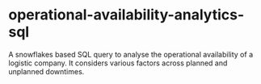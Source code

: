 # operational-availability-analytics-sql
A snowflakes based SQL query to analyse the operational availability of a logistic company. It considers various factors across planned and unplanned downtimes.
